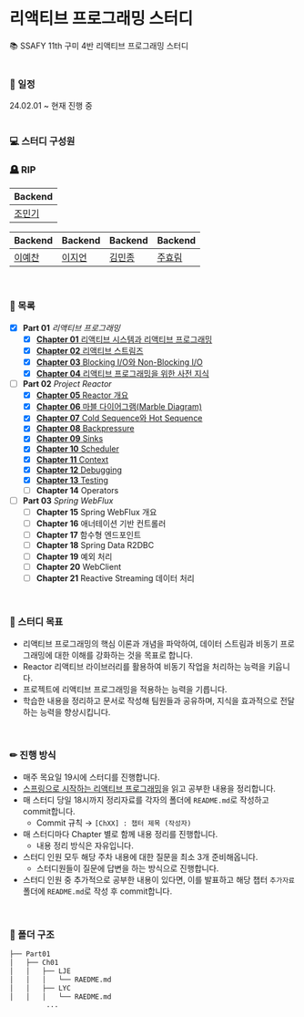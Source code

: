 # 리액티브 프로그래밍 스터디
📚 SSAFY 11th 구미 4반 리액티브 프로그래밍 스터디  
<br>

### 📅 일정
24.02.01 ~ 현재 진행 중  
<br>

### 💻 스터디 구성원
### 🪦 RIP
|Backend|
|---|
|[조민기](https://github.com/MinkiJo)|


|Backend|Backend|Backend|Backend|
|---|---|---|---|
|[이예찬](https://github.com/yechanissm)|[이지언](https://github.com/Leejieon)|[김민종](https://github.com/ma-an-jong)|[주효림](https://github.com/Juhyorim)|
<br>

### 📃 목록
* [x] **Part 01** _리액티브 프로그래밍_
  * [x] [**Chapter 01** 리액티브 시스템과 리액티브 프로그래밍](https://github.com/Leejieon/reactive-programming-study/tree/main/Part01/Ch01)
  * [x] [**Chapter 02** 리액티브 스트림즈](https://github.com/Leejieon/reactive-programming-study/tree/main/Part01/Ch02)
  * [x] [**Chapter 03** Blocking I/O와 Non-Blocking I/O](https://github.com/Leejieon/reactive-programming-study/tree/main/Part01/Ch03)
  * [x] [**Chapter 04** 리액티브 프로그래밍을 위한 사전 지식](https://github.com/Leejieon/reactive-programming-study/tree/main/Part01/Ch04)
* [ ] **Part 02** _Project Reactor_
  * [x] [**Chapter 05** Reactor 개요](https://github.com/Leejieon/reactive-programming-study/tree/main/Part02/Ch05)
  * [x] [**Chapter 06** 마블 다이어그램(Marble Diagram)](https://github.com/Leejieon/reactive-programming-study/tree/main/Part02/Ch06)
  * [x] [**Chapter 07** Cold Sequence와 Hot Sequence](https://github.com/Leejieon/reactive-programming-study/tree/main/Part02/Ch07)
  * [x] [**Chapter 08** Backpressure](https://github.com/Leejieon/reactive-programming-study/tree/main/Part02/Ch08)
  * [x] [**Chapter 09** Sinks](https://github.com/Leejieon/reactive-programming-study/tree/main/Part02/Ch09)
  * [x] [**Chapter 10** Scheduler](https://github.com/Leejieon/reactive-programming-study/tree/main/Part02/Ch10)
  * [x] [**Chapter 11** Context](https://github.com/Leejieon/reactive-programming-study/tree/main/Part02/Ch11)
  * [x] [**Chapter 12** Debugging](https://github.com/Leejieon/reactive-programming-study/tree/main/Part02/Ch12)
  * [x] [**Chapter 13** Testing](https://github.com/Leejieon/reactive-programming-study/tree/main/Part02/Ch13)
  * [ ] **Chapter 14** Operators
* [ ] **Part 03** _Spring WebFlux_
  * [ ] **Chapter 15** Spring WebFlux 개요
  * [ ] **Chapter 16** 애너테이션 기반 컨트롤러
  * [ ] **Chapter 17** 함수형 엔드포인트
  * [ ] **Chapter 18** Spring Data R2DBC
  * [ ] **Chapter 19** 예외 처리
  * [ ] **Chapter 20** WebClient
  * [ ] **Chapter 21** Reactive Streaming 데이터 처리
<br>

### 🚩 스터디 목표
- 리액티브 프로그래밍의 핵심 이론과 개념을 파악하여, 데이터 스트림과 비동기 프로그래밍에 대한 이해를 강화하는 것을 목표로 합니다.
- Reactor 리액티브 라이브러리를 활용하여 비동기 작업을 처리하는 능력을 키웁니다.
- 프로젝트에 리액티브 프로그래밍을 적용하는 능력을 기릅니다.
- 학습한 내용을 정리하고 문서로 작성해 팀원들과 공유하며, 지식을 효과적으로 전달하는 능력을 향상시킵니다.
<br>

### ✏ 진행 방식
- 매주 목요일 19시에 스터디를 진행합니다.
- [스프링으로 시작하는 리액티브 프로그래밍](https://product.kyobobook.co.kr/detail/S000201399476)을 읽고 공부한 내용을 정리합니다.
- 매 스터디 당일 18시까지 정리자료를 각자의 폴더에 `README.md`로 작성하고 commit합니다.
  - Commit 규칙 → `[ChXX] : 챕터 제목 (작성자)`
- 매 스터디마다 Chapter 별로 함께 내용 정리를 진행합니다.
  - 내용 정리 방식은 자유입니다.
- 스터디 인원 모두 해당 주차 내용에 대한 질문을 최소 3개 준비해옵니다.
  - 스터디원들이 질문에 답변을 하는 방식으로 진행합니다.
- 스터디 인원 중 추가적으로 공부한 내용이 있다면, 이를 발표하고 해당 챕터 `추가자료` 폴더에 `README.md`로 작성 후 commit합니다.
<br>

### 📁 폴더 구조
```bash
├── Part01
│   ├── Ch01
│   │   ├── LJE
│   │   │   └── RAEDME.md
│   │   ├── LYC
│   │   │   └── RAEDME.md
         ...
```
